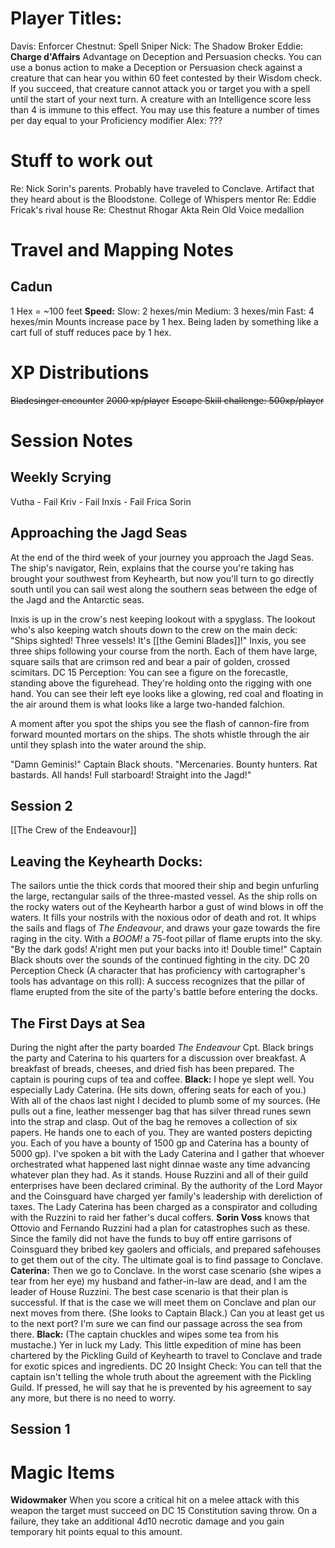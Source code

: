 # Player Titles:
Davis: Enforcer
Chestnut: Spell Sniper
Nick: The Shadow Broker
Eddie: 	**Charge d'Affairs**
	Advantage on Deception and Persuasion checks. 
	You can use a bonus action to make a Deception or Persuasion check against a creature that can hear you within 60 feet contested by their Wisdom check. If you succeed, that creature cannot attack you or target you with a spell until the start of your next turn. A creature with an Intelligence score less than 4 is immune to this effect. You may use this feature a number of times per day equal to your Proficiency modifier
Alex: ???

# Stuff to work out
Re: Nick
	Sorin's parents. Probably have traveled to Conclave. Artifact that they heard about is the Bloodstone.
	College of Whispers mentor
Re: Eddie
	Fricak's rival house
Re: Chestnut
	Rhogar
	Akta
	Rein
Old Voice medallion


# Travel and Mapping Notes
## Cadun
1 Hex = ~100 feet
**Speed:**
	Slow: 2 hexes/min
	Medium: 3 hexes/min
	Fast: 4 hexes/min
	Mounts increase pace by 1 hex. Being laden by something like a cart full of stuff reduces pace by 1 hex.
# XP Distributions
~~Bladesinger encounter~~
	~~2000 xp/player~~
~~Escape Skill challenge: 500xp/player~~

# Session Notes
## Weekly Scrying
Vutha - Fail
Kriv - Fail
Inxis - Fail
Frica
Sorin
## Approaching the Jagd Seas
At the end of the third week of your journey you approach the Jagd Seas. The ship's navigator, Rein, explains that the course you're taking has brought your southwest from Keyhearth, but now you'll turn to go directly south until you can sail west along the southern seas between the edge of the Jagd and the Antarctic seas. 

Inxis is up in the crow's nest keeping lookout with a spyglass. The lookout who's also keeping watch shouts down to the crew on the main deck: "Ships sighted! Three vessels! It's [[the Gemini Blades]]!" Inxis, you see three ships following your course from the north. Each of them have large, square sails that are crimson red and bear a pair of golden, crossed scimitars. 
	DC 15 Perception: You can see a figure on the forecastle, standing above the figurehead. They're holding onto the rigging with one hand. You can see their left eye looks like a glowing, red coal and floating in the air around them is what looks like a large two-handed falchion. 

A moment after you spot the ships you see the flash of cannon-fire from forward mounted mortars on the ships. The shots whistle through the air until they splash into the water around the ship. 

"Damn Geminis!" Captain Black shouts. "Mercenaries. Bounty hunters. Rat bastards. All hands! Full starboard! Straight into the Jagd!"
## Session 2
[[The Crew of the Endeavour]]  
## Leaving the Keyhearth Docks:
The sailors untie the thick cords that moored their ship and begin unfurling the large, rectangular sails of the three-masted vessel. As the ship rolls on the rocky waters out of the Keyhearth harbor a gust of wind blows in off the waters. It fills your nostrils with the noxious odor of death and rot. It whips the sails and flags of *The Endeavour*, and draws your gaze towards the fire raging in the city. With a *BOOM!* a 75-foot pillar of flame erupts into the sky. "By the dark gods! A'right men put your backs into it! Double time!" Captain Black shouts over the sounds of the continued fighting in the city. 
	DC 20 Perception Check (A character that has proficiency with cartographer's tools has advantage on this roll): A success recognizes that the pillar of flame erupted from the site of the party's battle before entering the docks. 

## The First Days at Sea
During the night after the party boarded *The Endeavour* Cpt. Black brings the party and Caterina to his quarters for a discussion over breakfast. A breakfast of breads, cheeses, and dried fish has been prepared. The captain is pouring cups of tea and coffee. 
	**Black:** 
		I hope ye slept well. You especially Lady Caterina. (He sits down, offering seats for each of you.) With all of the chaos last night I decided to plumb some of my sources. (He pulls out a fine, leather messenger bag that has silver thread runes sewn into the strap and clasp. Out of the bag he removes a collection of six papers. He hands one to each of you. They are wanted posters depicting you. Each of you have a bounty of 1500 gp and Caterina has a bounty of 5000 gp). I've spoken a bit with the Lady Caterina and I gather that whoever orchestrated what happened last night dinnae waste any time advancing whatever plan they had. As it stands. House Ruzzini and all of their guild enterprises have been declared criminal. By the authority of the Lord Mayor and the Coinsguard have charged yer family's leadership with dereliction of taxes. The Lady Caterina has been charged as a conspirator and colluding with the Ruzzini to raid her father's ducal coffers. 
	**Sorin Voss** 
		knows that Ottovio and Fernando Ruzzini had a plan for catastrophes such as these. Since the family did not have the funds to buy off entire garrisons of Coinsguard they bribed key gaolers and officials, and prepared safehouses to get them out of the city. The ultimate goal is to find passage to Conclave. 
	**Caterina:** 
		Then we go to Conclave. In the worst case scenario (she wipes a tear from her eye) my husband and father-in-law are dead, and I am the leader of House Ruzzini. The best case scenario is that their plan is successful. If that is the case we will meet them on Conclave and plan our next moves from there. (She looks to Captain Black.) Can you at least get us to the next port? I'm sure we can find our passage across the sea from there. 
	**Black:**
		(The captain chuckles and wipes some tea from his mustache.) Yer in luck my Lady. This little expedition of mine has been chartered by the Pickling Guild of Keyhearth to travel to Conclave and trade for exotic spices and ingredients. 
			DC 20 Insight Check: You can tell that the captain isn't telling the whole truth about the agreement with the Pickling Guild. If pressed, he will say that he is prevented by his agreement to say any more, but there is no need to worry. 
## Session 1
# Magic Items
**Widowmaker**
	When you score a critical hit on a melee attack with this weapon the target must succeed on DC 15 Constitution saving throw. On a failure, they take an additional 4d10 necrotic damage and you gain temporary hit points equal to this amount. 
